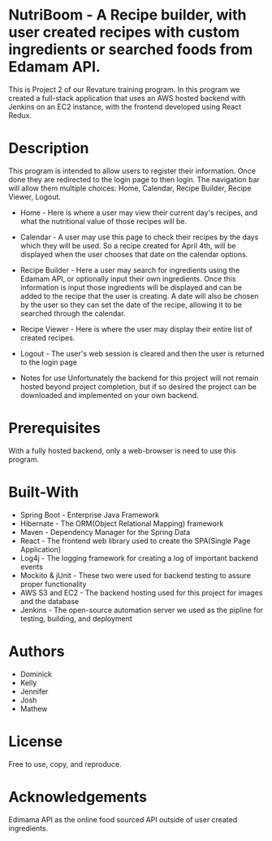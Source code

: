 # NutriBoom - A Recipe builder, with user created recipes with custom ingredients or searched foods from Edamam API.
This is Project 2 of our Revature training program. In this program we created a full-stack application that uses an AWS hosted backend with Jenkins on an EC2 instance, with the frontend developed using React Redux.

# Description
This program is intended to allow users to register their information. Once done they are redirected to the login page to then login. The navigation bar will allow them multiple choices: Home, Calendar, Recipe Builder, Recipe Viewer, Logout. 
* Home - Here is where a user may view their current day's recipes, and what the nutritional value of those recipes will be.
* Calendar - A user may use this page to check their recipes by the days which they will be used. So a recipe created for April 4th, will be displayed when the user chooses that date on the calendar options.
* Recipe Builder - Here a user may search for ingredients using the Edamam API, or optionally input their own ingredients. Once this information is input those ingredients will be displayed and can be added to the recipe that the user is creating. A date will also be chosen by the user so they can set the date of the recipe, allowing it to be searched through the calendar.
* Recipe Viewer - Here is where the user may display their entire list of created recipes.
* Logout - The user's web session is cleared and then the user is returned to the login page

* Notes for use
Unfortunately the backend for this project will not remain hosted beyond project completion, but if so desired the project can be downloaded and implemented on your own backend.


# Prerequisites
With a fully hosted backend, only a web-browser is need to use this program.

# Built-With
* Spring Boot - Enterprise Java Framework
* Hibernate - The ORM(Object Relational Mapping) framework
* Maven - Dependency Manager for the Spring Data
* React - The frontend web library used to create the SPA(Single Page Application)
* Log4j - The logging framework for creating a log of important backend events
* Mockito & jUnit - These two were used for backend testing to assure proper functionality
* AWS S3 and EC2 - The backend hosting used for this project for images and the database
* Jenkins - The open-source automation server we used as the pipline for testing, building, and deployment

# Authors
* Dominick
* Kelly
* Jennifer
* Josh
* Mathew

# License
Free to use, copy, and reproduce.

# Acknowledgements
Edimama API as the online food sourced API outside of user created ingredients.
